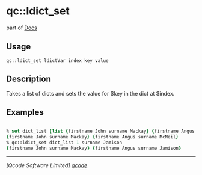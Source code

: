 qc::ldict_set
=============

part of [Docs](.)

Usage
-----
`
        qc::ldict_set ldictVar index key value
    `

Description
-----------
Takes a list of dicts and sets the value for $key in the dict at $index.

Examples
--------
```tcl

% set dict_list [list {firstname John surname Mackay} {firstname Angus surname McNeil}]
{firstname John surname Mackay} {firstname Angus surname McNeil}
% qc::ldict_set dict_list 1 surname Jamison
{firstname John surname Mackay} {firstname Angus surname Jamison}
```

----------------------------------
*[Qcode Software Limited] [qcode]*

[qcode]: http://www.qcode.co.uk "Qcode Software"